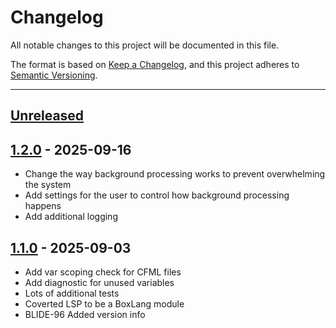 # Changelog

All notable changes to this project will be documented in this file.

The format is based on [Keep a Changelog](https://keepachangelog.com/en/1.0.0/),
and this project adheres to [Semantic Versioning](https://semver.org/spec/v2.0.0.html).

* * *

## [Unreleased]

## [1.2.0] - 2025-09-16

- Change the way background processing works to prevent overwhelming the system
- Add settings for the user to control how background processing happens
- Add additional logging

## [1.1.0] - 2025-09-03

- Add var scoping check for CFML files
- Add diagnostic for unused variables
- Lots of additional tests
- Coverted LSP to be a BoxLang module
- BLIDE-96 Added version info

[unreleased]: https://github.com/ortus-boxlang/boxlang-lsp/compare/v1.2.0...HEAD
[1.2.0]: https://github.com/ortus-boxlang/boxlang-lsp/compare/v1.1.0...v1.2.0
[1.1.0]: https://github.com/ortus-boxlang/boxlang-lsp/compare/1a1f359e5d1f2e330321218662a950a0a8321cb5...v1.1.0
